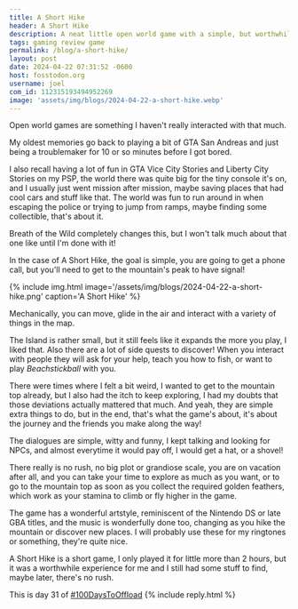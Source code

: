 ```yaml
---
title: A Short Hike
header: A Short Hike
description: A neat little open world game with a simple, but worthwhile goal, and a lot of stuff to do in between.
tags: gaming review game
permalink: /blog/a-short-hike/
layout: post
date: 2024-04-22 07:31:52 -0600
host: fosstodon.org
username: joel
com_id: 112315193494952269
image: 'assets/img/blogs/2024-04-22-a-short-hike.webp'
---
```


Open world games are something I haven't really interacted with that much.

My oldest memories go back to playing a bit of GTA San Andreas and just being a troublemaker for 10 or so minutes before I got bored.

I also recall having a lot of fun in GTA Vice City Stories and Liberty City Stories on my PSP, the world there was quite big for the tiny console it's on, and I usually just went mission after mission, maybe saving places that had cool cars and stuff like that. The world was fun to run around in when escaping the police or trying to jump from ramps, maybe finding some collectible, that's about it.

Breath of the Wild completely changes this, but I won't talk much about that one like until I'm done with it!

In the case of A Short Hike, the goal is simple, you are going to get a phone call, but you'll need to get to the mountain's peak to have signal!


{% include img.html image='/assets/img/blogs/2024-04-22-a-short-hike.png' caption='A Short Hike' %}

Mechanically, you can move, glide in the air and interact with a variety of things in the map.

The Island is rather small, but it still feels like it expands the more you play, I liked that. Also there are a lot of side quests to discover! When you interact with people they will ask for your help, teach you how to fish, or want to play _Beachstickball_ with you.

There were times where I felt a bit weird, I wanted to get to the mountain top already, but I also had the itch to keep exploring, I had my doubts that those deviations actually mattered that much. And yeah, they are simple extra things to do, but in the end, that's what the game's about, it's about the journey and the friends you make along the way!

The dialogues are simple, witty and funny, I kept talking and looking for NPCs, and almost everytime it would pay off, I would get a hat, or a shovel!

There really is no rush, no big plot or grandiose scale, you are on vacation after all, and you can take your time to explore as much as you want, or to go to the mountain top as soon as you collect the required golden feathers, which work as your stamina to climb or fly higher in the game.


The game has a wonderful artstyle, reminiscent of the Nintendo DS or late GBA titles, and the music is wonderfully done too, changing as you hike the mountain or discover new places. I will probably use these for my ringtones or something, they're quite nice.

A Short Hike is a short game, I only played it for little more than 2 hours, but it was a worthwhile experience for me and I still had some stuff to find, maybe later, there's no rush.

This is day 31 of [#100DaysToOffload](https://100daystooffload.com)
{% include reply.html %}
